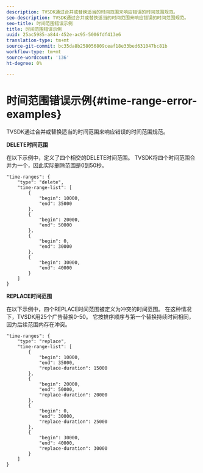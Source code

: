 ```yaml
---
description: TVSDK通过合并或替换适当的时间范围来响应错误的时间范围规范。
seo-description: TVSDK通过合并或替换适当的时间范围来响应错误的时间范围规范。
seo-title: 时间范围错误示例
title: 时间范围错误示例
uuid: 25ac5985-a844-452e-ac95-5006fdf413e6
translation-type: tm+mt
source-git-commit: bc35da8b258056809ceaf18e33bed631047bc81b
workflow-type: tm+mt
source-wordcount: '136'
ht-degree: 0%

---
```



# 时间范围错误示例{#time-range-error-examples}

TVSDK通过合并或替换适当的时间范围来响应错误的时间范围规范。

**DELETE时间范围**

在以下示例中，定义了四个相交的DELETE时间范围。 TVSDK将四个时间范围合并为一个，因此实际删除范围是0到50秒。

```
"time-ranges": {
    "type": "delete",
    "time-range-list": [
        {
            "begin": 10000,
            "end": 35000
        },
        {
            "begin": 20000,
            "end": 50000
        },
        {
            "begin": 0,
            "end": 30000
        },
        {
            "begin": 30000,
            "end": 40000
        }
    ]
}
```

**REPLACE时间范围**

在以下示例中，四个REPLACE时间范围被定义为冲突的时间范围。 在这种情况下，TVSDK用25个广告替换0-50。 它按排序顺序与第一个替换持续时间相同，因为后续范围内存在冲突。

```
"time-ranges": {
    "type": "replace",
    "time-range-list": [
        {
            "begin": 10000,
            "end": 35000,
            "replace-duration": 15000
        },
        {
            "begin": 20000,
            "end": 50000,
            "replace-duration": 20000
        },
        {
            "begin": 0,
            "end": 30000,
            "replace-duration": 25000
        },
        {
            "begin": 30000,
            "end": 40000,
            "replace-duration": 30000
        }
    ]
}
```
